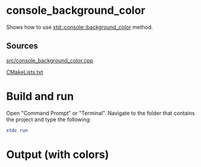# console_background_color

Shows how to use [xtd::console::background_color](../../../../src/xtd.core/include/xtd/basic_console.h) method.

## Sources

[src/console_background_color.cpp](src/console_background_color.cpp)

[CMakeLists.txt](CMakeLists.txt)

# Build and run

Open "Command Prompt" or "Terminal". Navigate to the folder that contains the project and type the following:

```cmake
xtdc run
```

# Output (with colors)

```
                    
                    
                    
                    
                    
                    
                    
                    
                    
                    
                    
                    
                    
                    
                    
                    
```
